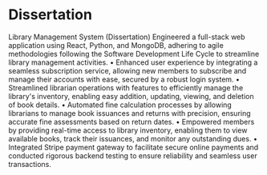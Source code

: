 # Dissertation

Library Management System (Dissertation)
Engineered a full-stack web application using React, Python, and MongoDB, adhering to agile methodologies following the Software Development Life Cycle to streamline library management activities.
• Enhanced user experience by integrating a seamless subscription service, allowing new members to subscribe and manage their accounts with ease, secured by a robust login system.
• Streamlined librarian operations with features to efficiently manage the library's inventory, enabling easy addition, updating, viewing, and deletion of book details.
• Automated fine calculation processes by allowing librarians to manage book issuances and returns with precision, ensuring accurate fine assessments based on return dates.
• Empowered members by providing real-time access to library inventory, enabling them to view available books, track their issuances, and monitor any outstanding dues.
• Integrated Stripe payment gateway to facilitate secure online payments and conducted rigorous backend testing to ensure reliability and seamless user transactions.
